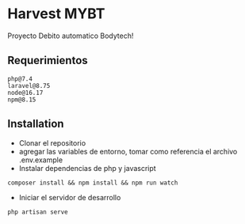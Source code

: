 # Harvest MYBT
Proyecto Debito automatico Bodytech!


## Requerimientos
```
php@7.4
laravel@8.75
node@16.17
npm@8.15
```

## Installation

 - Clonar el repositorio
 - agregar las variables de entorno, tomar como referencia el archivo .env.example
 - Instalar dependencias de php y javascript
 ```
composer install && npm install && npm run watch
 ```

 - Iniciar el servidor de desarrollo
 ```
 php artisan serve
 ```
